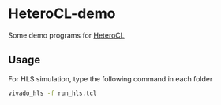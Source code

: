 # HeteroCL-demo

Some demo programs for [HeteroCL](https://github.com/cornell-zhang/heterocl)

## Usage
For HLS simulation, type the following command in each folder
```bash
vivado_hls -f run_hls.tcl
```